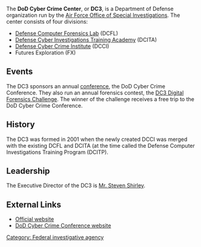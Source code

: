 The **DoD Cyber Crime Center**, or **DC3**, is a Department of Defense
organization run by the [Air Force Office of Special
Investigations](Air_Force_Office_of_Special_Investigations "wikilink").
The center consists of four divisions:

- [Defense Computer Forensics
  Lab](Defense_Computer_Forensics_Lab "wikilink") (DCFL)
- [Defense Cyber Investigations Training
  Academy](Defense_Cyber_Investigations_Training_Academy "wikilink")
  (DCITA)
- [Defense Cyber Crime
  Institute](Defense_Cyber_Crime_Institute "wikilink") (DCCI)
- Futures Exploration (FX)

## Events

The DC3 sponsors an annual [conference](Conferences "wikilink"), the DoD
Cyber Crime Conference. They also run an annual forensics contest, the
[DC3 Digital Forensics
Challenge](DC3_Digital_Forensics_Challenge "wikilink"). The winner of
the challenge receives a free trip to the DoD Cyber Crime Conference.

## History

The DC3 was formed in 2001 when the newly created DCCI was merged with
the existing DCFL and DCITA (at the time called the Defense Computer
Investigations Training Program (DCITP).

## Leadership

The Executive Director of the DC3 is [Mr. Steven
Shirley](http://www.af.mil/bios/bio.asp?bioID=8478).

## External Links

- [Official website](http://dc3.mil/)
- [DoD Cyber Crime Conference website](http://www.dodcybercrime.com/)

[Category: Federal investigative
agency](Category:_Federal_investigative_agency "wikilink")